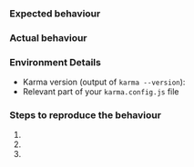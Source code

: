 ### Expected behaviour### Actual behaviour### Environment Details- Karma version (output of `karma --version`):- Relevant part of your `karma.config.js` file### Steps to reproduce the behaviour1.2.3.